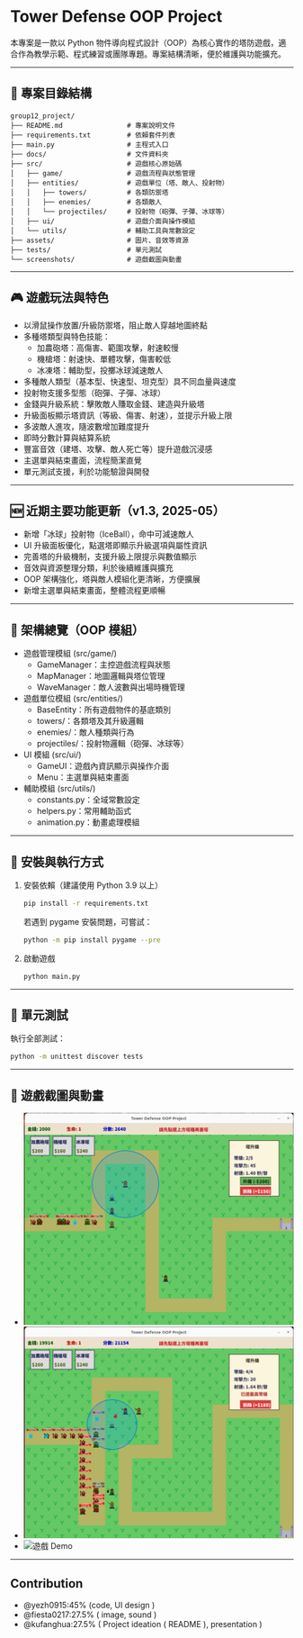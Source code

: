 # Tower Defense OOP Project

本專案是一款以 Python 物件導向程式設計（OOP）為核心實作的塔防遊戲，適合作為教學示範、程式練習或團隊專題。專案結構清晰，便於維護與功能擴充。

---

## 📁 專案目錄結構

```
group12_project/
├── README.md                # 專案說明文件
├── requirements.txt         # 依賴套件列表
├── main.py                  # 主程式入口
├── docs/                    # 文件資料夾
├── src/                     # 遊戲核心原始碼
│   ├── game/                # 遊戲流程與狀態管理
│   ├── entities/            # 遊戲單位（塔、敵人、投射物）
│   │   ├── towers/          # 各類防禦塔
│   │   ├── enemies/         # 各類敵人
│   │   └── projectiles/     # 投射物（砲彈、子彈、冰球等）
│   ├── ui/                  # 遊戲介面與操作模組
│   └── utils/               # 輔助工具與常數設定
├── assets/                  # 圖片、音效等資源
├── tests/                   # 單元測試
└── screenshots/             # 遊戲截圖與動畫
```

---

## 🎮 遊戲玩法與特色

- 以滑鼠操作放置/升級防禦塔，阻止敵人穿越地圖終點
- 多種塔類型與特色技能：
    - 加農砲塔：高傷害、範圍攻擊，射速較慢
    - 機槍塔：射速快、單體攻擊，傷害較低
    - 冰凍塔：輔助型，投擲冰球減速敵人
- 多種敵人類型（基本型、快速型、坦克型）具不同血量與速度
- 投射物支援多型態（砲彈、子彈、冰球）
- 金錢與升級系統：擊敗敵人賺取金錢、建造與升級塔
- 升級面板顯示塔資訊（等級、傷害、射速），並提示升級上限
- 多波敵人進攻，隨波數增加難度提升
- 即時分數計算與結算系統
- 豐富音效（建塔、攻擊、敵人死亡等）提升遊戲沉浸感
- 主選單與結束畫面，流程簡潔直覺
- 單元測試支援，利於功能驗證與開發

---

## 🆕 近期主要功能更新（v1.3, 2025-05）

- 新增「冰球」投射物（IceBall），命中可減速敵人
- UI 升級面板優化，點選塔即顯示升級選項與屬性資訊
- 完善塔的升級機制，支援升級上限提示與數值顯示
- 音效與資源整理分類，利於後續維護與擴充
- OOP 架構強化，塔與敵人模組化更清晰，方便擴展
- 新增主選單與結束畫面，整體流程更順暢

---

## 🧱 架構總覽（OOP 模組）

- 遊戲管理模組 (src/game/)
    - GameManager：主控遊戲流程與狀態
    - MapManager：地圖邏輯與塔位管理
    - WaveManager：敵人波數與出場時機管理
- 遊戲單位模組 (src/entities/)
    - BaseEntity：所有遊戲物件的基底類別
    - towers/：各類塔及其升級邏輯
    - enemies/：敵人種類與行為
    - projectiles/：投射物邏輯（砲彈、冰球等）
- UI 模組 (src/ui/)
    - GameUI：遊戲內資訊顯示與操作介面
    - Menu：主選單與結束畫面
- 輔助模組 (src/utils/)
    - constants.py：全域常數設定
    - helpers.py：常用輔助函式
    - animation.py：動畫處理模組

---

## 🚀 安裝與執行方式

1. 安裝依賴（建議使用 Python 3.9 以上）
    ```bash
    pip install -r requirements.txt
    ```
    若遇到 pygame 安裝問題，可嘗試：
    ```bash
    python -m pip install pygame --pre
    ```

2. 啟動遊戲
    ```bash
    python main.py
    ```

---

## 🧪 單元測試

執行全部測試：
```bash
python -m unittest discover tests
```

---

## 📸 遊戲截圖與動畫

- ![遊戲畫面1](screenshots/gameplay1.png)
- ![遊戲畫面2](screenshots/gameplay2.png)
- ![遊戲 Demo](screenshots/demo.gif)
---
## Contribution 
- @yezh0915:45% (code, UI design )
- @fiesta0217:27.5% ( image, sound )
- @kufanghua:27.5% ( Project ideation ( README ), presentation )
